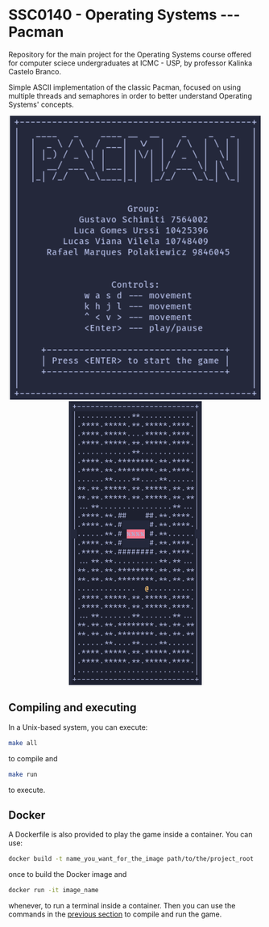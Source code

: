# SSC0140 - Operating Systems --- Pacman

Repository for the main project for the Operating Systems course offered for computer sciece undergraduates at ICMC - USP, by professor Kalinka Castelo Branco.

Simple ASCII implementation of the classic Pacman, focused on using multiple threads and semaphores in order to better understand Operating Systems' concepts.

<div align="center">
  <img src="./images/pacman-1.png" alt="Start Screen" title="Start Screen" height="562px"/>
  <img src="./images/pacman-2.png" alt="Game Screen" title="Game Screen"/>
</div>

## Compiling and executing <a id="exec"></a>

In a Unix-based system, you can execute:

```bash
make all
```

to compile and

```bash
make run
```

to execute.

## Docker

A Dockerfile is also provided to play the game inside a container. You can use:

```bash
docker build -t name_you_want_for_the_image path/to/the/project_root
```

once to build the Docker image and

```bash
docker run -it image_name
```

whenever, to run a terminal inside a container. Then you can use the commands in the <a href="#exec">previous section</a> to compile and run the game.
